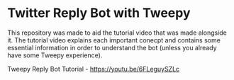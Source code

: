 # Twitter Reply Bot with Tweepy

This repository was made to aid the tutorial video that was made alongside it. The tutorial video explains each important conecpt and contains some essential information in order to understand the bot (unless you already have some Tweepy experience).

Tweepy Reply Bot Tutorial - https://youtu.be/6FLeguySZLc
